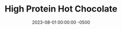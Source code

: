 ---
layout: post
title:  "High Protein Hot Chocolate"
date:   2023-08-01 00:00:00 -0500
categories:
- Recipes
- Drinks
permalink: /recipes/hot-chocolate
image: /assets/Food/Drinks/Hot Chocolate/hot-choc.jpg
ing: hotchoc-ing
facts: hotchoc-facts
Prep: 5
Rest: 
Cook: 10
Source1: https://www.theconsciousplantkitchen.com/protein-hot-chocolate/
Source2: 
Description: Typical hot chocolate is full of added sugars, which is not what I'm about. The protein makes this like a hot protein shake, and its sweetened with monk fruit (or stevia) too. This is great after being outside in the snow for hours, and is a much healthier way to enjoy the classic drink.
Instructions: 
- Add ingredients to a medium saucepot<br><br>

- Heat over medium, whisking frequently, until warm (but not boiling) and creamy.<br><br>

- Serve immediately, makes 1 serving. Can also be stored in the fridge for later as chocolate milk<br><br>

- Alternatively you can mix in a shaker bottle, then transfer to a glass or mug and microwave for 1:30
---